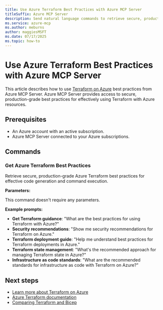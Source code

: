 ```yaml
---
title: Use Azure Terraform Best Practices with Azure MCP Server
titleSuffix: Azure MCP Server
description: Send natural language commands to retrieve secure, production-grade Azure Terraform best practices from Azure MCP Server.
ms.service: azure-mcp
ms.author: meburns
author: maggiesMSFT
ms.date: 07/17/2025
ms.topic: how-to
---
```


# Use Azure Terraform Best Practices with Azure MCP Server

This article describes how to use [Terraform on Azure](/azure/developer/terraform/) best practices from Azure MCP Server. Azure MCP Server provides access to secure, production-grade best practices for effectively using Terraform with Azure resources.

## Prerequisites

* An Azure account with an active subscription.
* Azure MCP Server connected to your Azure subscriptions.

## Commands

### Get Azure Terraform Best Practices

<!-- azmcp azureterraformbestpractices get -->

Retrieve secure, production-grade Azure Terraform best practices for effective code generation and command execution.

**Parameters:**

This command doesn't require any parameters.

**Example prompts:**

- **Get Terraform guidance**: "What are the best practices for using Terraform with Azure?"
- **Security recommendations**: "Show me security recommendations for Terraform on Azure."
- **Terraform deployment guide**: "Help me understand best practices for Terraform deployments in Azure."
- **Terraform state management**: "What's the recommended approach for managing Terraform state in Azure?"
- **Infrastructure as code standards**: "What are the recommended standards for infrastructure as code with Terraform on Azure?"

## Next steps

- [Learn more about Terraform on Azure](/azure/developer/terraform/)
- [Azure Terraform documentation](/azure/developer/terraform/)
- [Comparing Terraform and Bicep](/azure/developer/terraform/comparing-terraform-and-bicep)
